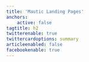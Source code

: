 ```yaml
---
title: 'Mautic Landing Pages'
anchors:
    active: false
tagtitle: h2
twitterenable: true
twittercardoptions: summary
articleenabled: false
facebookenable: true
---
```


